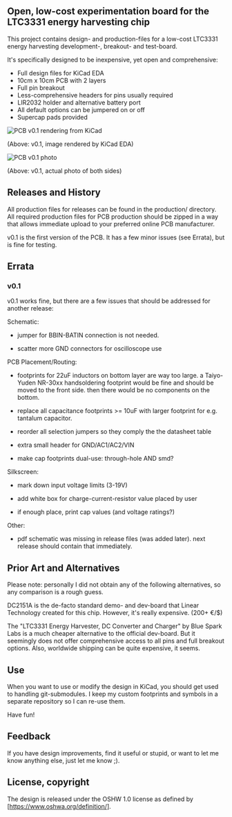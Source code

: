 
## Open, low-cost experimentation board for the LTC3331 energy harvesting chip
	
This project contains design- and production-files for a
low-cost LTC3331 energy harvesting development-, breakout- and test-board.

It's specifically designed to be inexpensive, yet open and comprehensive:
* Full design files for KiCad EDA
* 10cm x 10cm PCB with 2 layers
* Full pin breakout
* Less-comprehensive headers for pins usually required
* LIR2032 holder and alternative battery port
* All default options can be jumpered on or off
* Supercap pads provided

![PCB v0.1 rendering from KiCad](https://github.com/dpiegdon/ltc3331-breakout/blob/master/production/ltc3331-breakout-v0.1.jpg?raw=true)

(Above: v0.1, image rendered by KiCad EDA)

![PCB v0.1 photo](https://github.com/dpiegdon/ltc3331-breakout/blob/master/production/ltc3331-breakout-v0.1.photo.jpg?raw=true)

(Above: v0.1, actual photo of both sides)



## Releases and History

All production files for releases can be found in the
production/ directory. All required production files for
PCB production should be zipped in a way that allows immediate upload
to your preferred online PCB manufacturer.

v0.1 is the first version of the PCB. It has a few minor issues
(see Errata), but is fine for testing.


## Errata

### v0.1

v0.1 works fine, but there are a few issues that should be
addressed for another release:

Schematic:

* jumper for BBIN-BATIN connection is not needed.

* scatter more GND connectors for oscilloscope use

PCB Placement/Routing:

* footprints for 22uF inductors on bottom layer are way too large.
  a Taiyo-Yuden NR-30xx handsoldering footprint would be fine and should
  be moved to the front side. then there would be no components on the bottom.

* replace all capacitance footprints >= 10uF with larger
  footprint for e.g. tantalum capacitor.

* reorder all selection jumpers so they comply the the datasheet table

* extra small header for GND/AC1/AC2/VIN

* make cap footprints dual-use: through-hole AND smd?

Silkscreen:

* mark down input voltage limits (3-19V)

* add white box for charge-current-resistor value placed by user

* if enough place, print cap values (and voltage ratings?)

Other:

* pdf schematic was missing in release files (was added later).
  next release should contain that immediately.



## Prior Art and Alternatives

Please note: personally I did not obtain any of the following
alternatives, so any comparison is a rough guess.

DC2151A is the de-facto standard demo- and dev-board that
Linear Technology created for this chip.
However, it's really expensive. (200+ €/$)

The "LTC3331 Energy Harvester, DC Converter and Charger"
by Blue Spark Labs is a much cheaper alternative to the
official dev-board.
But it seemingly does not offer comprehensive access to all pins
and full breakout options. Also, worldwide shipping can be
quite expensive, it seems.



## Use

When you want to use or modify the design in KiCad, you should get used
to handling git-submodules. I keep my custom footprints and symbols in
a separate repository so I can re-use them.

Have fun!



## Feedback

If you have design improvements, find it useful or stupid, or
want to let me know anything else, just let me know ;).



## License, copyright

The design is released under the OSHW 1.0 license as defined
by [https://www.oshwa.org/definition/].



